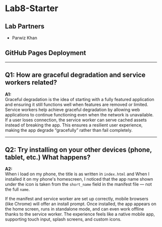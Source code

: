 # Lab8-Starter

## Lab Partners
* Parwiz Khan

## GitHub Pages Deployment


---

## Q1: How are graceful degradation and service workers related?

**A1:**  
Graceful degradation is the idea of starting with a fully featured application and ensuring it still functions well when features are removed or limited. Service workers help achieve graceful degradation by allowing web applications to continue functioning even when the network is unavailable. If a user loses connection, the service worker can serve cached assets instead of breaking the app. This ensures a resilient user experience, making the app degrade “gracefully” rather than fail completely.

---

## Q2: Try installing on your other devices (phone, tablet, etc.) What happens?

**A2:**  
When i load on my phone, the title is as written in `index.html` and When I installed it on my phone's homescreen, I noticed that the app name shown under the icon is taken from the `short_name` field in the manifest file — not the full `name`.

If the manifest and service worker are set up correctly, mobile browsers (like Chrome) will offer an install prompt. Once installed, the app appears on the home screen, runs in standalone mode, and can even work offline thanks to the service worker. The experience feels like a native mobile app, supporting touch input, splash screens, and custom icons.
